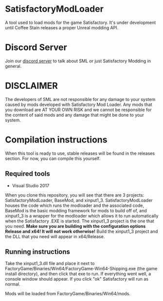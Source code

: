 # SatisfactoryModLoader
A tool used to load mods for the game Satisfactory. It's under development until Coffee Stain releases a proper Unreal modding API.

# Discord Server
Join our [discord server](https://discord.gg/QzcG9nX) to talk about SML or just Satisfactory Modding in general.

# DISCLAIMER
The developers of SML are not responsible for any damage to your system caused by mods developed with Satisfactory Mod Loader. Any mods that you download are AT YOUR OWN RISK and we cannot be responsible for the content of said mods and any damage that might be done to your system.

# Compilation instructions
When this tool is ready to use, stable releases will be found in the releases section. For now, you can compile this yourself.
## Required tools
* Visual Studio 2017

When you clone this repository, you will see that there are 3 projects: SatisfactoryModLoader, BaseMod, and xinput1_3. SatisfactoryModLoader houses the code which runs the modloader and the associated code, BaseMod is the basic modding framework for mods to build off of, and xinput1_3 is a wrapper for the modloader which allows it to run automatically when the Satisfactory .EXE is started.
The xinput1_3 project is the one that you need. __Make sure you are building with the configuration options Release and x64! It will not work otherwise!__
Build the xinput1_3 project and the DLL that you need will appear in x64/Release.
## Running instructions
Take the xinput1_3.dll file and place it next to FactoryGame/Binaries/Win64/FactoryGame-Win64-Shipping.exe (the game install directory), and then click that exe to run. If everything went well, a console window should appear. If you click "ok" Satisfactory will run as normal.

Mods will be loaded from FactoryGame/Binaries/Win64/mods.
